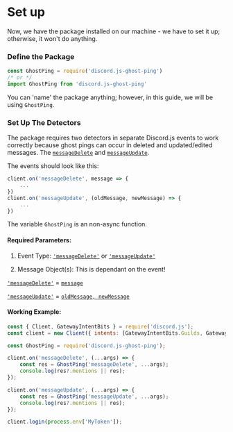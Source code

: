 # Set up
Now, we have the package installed on our machine - we have to set it up; otherwise, it won't do anything.

### Define the Package
```js
const GhostPing = require('discord.js-ghost-ping')
/* or */
import GhostPing from 'discord.js-ghost-ping'
```
You can 'name' the package anything; however, in this guide, we will be using `GhostPing`.

### Set Up The Detectors
The package requires two detectors in separate Discord.js events to work correctly because ghost pings can occur in deleted and updated/edited messages. The [`messageDelete`](https://discord.js.org/#/docs/main/stable/class/Client?scrollTo=e-messageDelete) and [`messageUpdate`](https://discord.js.org/#/docs/main/stable/class/Client?scrollTo=e-messageUpdate). 

The events should look like this:
```js
client.on('messageDelete', message => { 
    ...
})
client.on('messageUpdate', (oldMessage, newMessage) => {
    ...
})
```

The variable `GhostPing` is an non-async function.
#### **Required Parameters:**
1. Event Type: [`'messageDelete'`](https://discord.js.org/#/docs/main/stable/class/Client?scrollTo=e-messageDelete) or [`'messageUpdate'`](https://discord.js.org/#/docs/main/stable/class/Client?scrollTo=e-messageUpdate)

2. Message Object(s): This is dependant on the event!

[`'messageDelete'`](https://discord.js.org/#/docs/main/stable/class/Client?scrollTo=e-messageDelete) = [`message`](https://discord.js.org/#/docs/main/stable/class/Client?scrollTo=e-messageDelete)

[`'messageUpdate'`](https://discord.js.org/#/docs/main/stable/class/Client?scrollTo=e-messageUpdate) = [`oldMessage, newMessage`](https://discord.js.org/#/docs/main/stable/class/Client?scrollTo=e-messageUpdate)


#### **Working Example:**
```js
const { Client, GatewayIntentBits } = require('discord.js');
const client = new Client({ intents: [GatewayIntentBits.Guilds, GatewayIntentBits.GuildMessages] });

const GhostPing = require('discord.js-ghost-ping');

client.on('messageDelete', (...args) => {
	const res = GhostPing('messageDelete', ...args);
	console.log(res?.mentions || res);
});

client.on('messageUpdate', (...args) => {
	const res = GhostPing('messageUpdate', ...args);
	console.log(res?.mentions || res);
});

client.login(process.env['MyToken']);
```